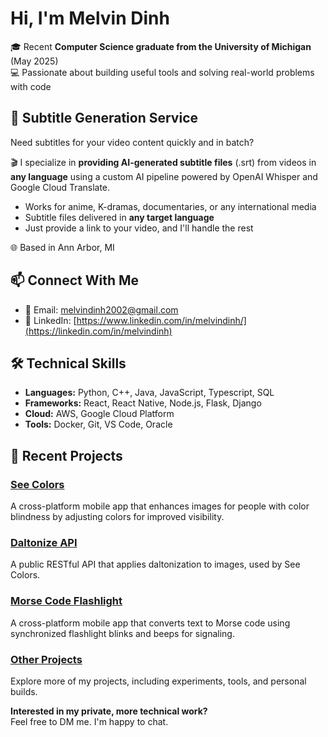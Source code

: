 # Hi, I'm Melvin Dinh

🎓 Recent **Computer Science graduate from the University of Michigan** (May 2025)  
💻 Passionate about building useful tools and solving real-world problems with code

## 💼 Subtitle Generation Service
Need subtitles for your video content quickly and in batch?

🎬 I specialize in **providing AI-generated subtitle files** (.srt) from videos in **any language** using a custom AI pipeline powered by OpenAI Whisper and Google Cloud Translate.

- Works for anime, K-dramas, documentaries, or any international media  
- Subtitle files delivered in **any target language**  
- Just provide a link to your video, and I'll handle the rest

🌐 Based in Ann Arbor, MI

## 📫 Connect With Me
- 📧 Email: melvindinh2002@gmail.com
- 🔗 LinkedIn: [https://www.linkedin.com/in/melvindinh/](https://linkedin.com/in/melvindinh)

## 🛠️ Technical Skills
- **Languages:** Python, C++, Java, JavaScript, Typescript, SQL
- **Frameworks:** React, React Native, Node.js, Flask, Django
- **Cloud:** AWS, Google Cloud Platform
- **Tools:** Docker, Git, VS Code, Oracle

## 🚀 Recent Projects

### [See Colors](https://github.com/MelvinDinh3302/seecolors) 
A cross-platform mobile app that enhances images for people with color blindness by adjusting colors for improved visibility.

### [Daltonize API](https://github.com/MelvinDinh3302/daltonize-api)  
A public RESTful API that applies daltonization to images, used by See Colors.

### [Morse Code Flashlight](https://github.com/MelvinDinh3302/morseflashlight)  
A cross-platform mobile app that converts text to Morse code using synchronized flashlight blinks and beeps for signaling.

### [Other Projects](https://github.com/MelvinDinh3302?tab=repositories)  
Explore more of my projects, including experiments, tools, and personal builds.

**Interested in my private, more technical work?**  
Feel free to DM me. I'm happy to chat.
